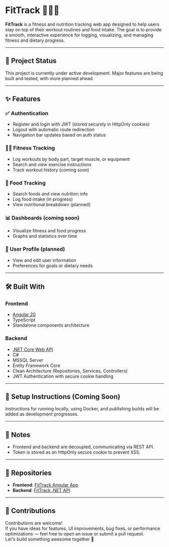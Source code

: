 # FitTrack 🏋️‍♂️🥗

**FitTrack** is a fitness and nutrition tracking web app designed to help users stay on top of their workout routines and food intake. The goal is to provide a smooth, interactive experience for logging, visualizing, and managing fitness and dietary progress.

---

## 🚧 Project Status

This project is currently under active development. Major features are being built and tested, with more planned ahead.

---

## ✨ Features

### ✅ Authentication
- Register and login with JWT (stored securely in HttpOnly cookies)
- Logout with automatic route redirection
- Navigation bar updates based on auth status

### 🏋️‍♂️ Fitness Tracking
- Log workouts by body part, target muscle, or equipment
- Search and view exercise instructions
- Track workout history (coming soon)

### 🥗 Food Tracking
- Search foods and view nutrition info
- Log food intake (in progress)
- View nutritional breakdown (planned)

### 📊 Dashboards (coming soon)
- Visualize fitness and food progress
- Graphs and statistics over time

### 👤 User Profile (planned)
- View and edit user information
- Preferences for goals or dietary needs

---

## 🛠️ Built With

### Frontend
- [Angular 20](https://angular.io/)
- TypeScript
- Standalone components architecture

### Backend
- [.NET Core Web API](https://learn.microsoft.com/en-us/aspnet/core/)
- C#
- MSSQL Server
- Entity Framework Core
- Clean Architecture (Repositories, Services, Controllers)
- JWT Authentication with secure cookie handling

---

## 🔧 Setup Instructions (Coming Soon)

Instructions for running locally, using Docker, and publishing builds will be added as development progresses.

---

## 📌 Notes

- Frontend and backend are decoupled, communicating via REST API.
- Token is stored as an HttpOnly secure cookie to prevent XSS.

---

## 📁 Repositories

- **Frontend**: [FitTrack Angular App](https://github.com/your-username/fittrack-frontend)
- **Backend**: [FitTrack .NET API](https://github.com/your-username/fittrack-backend)

---

## 🙌 Contributions

Contributions are welcome!  
If you have ideas for features, UI improvements, bug fixes, or performance optimizations — feel free to open an issue or submit a pull request.  
Let's build something awesome together 💪

